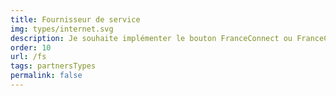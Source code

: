```yaml
---
title: Fournisseur de service
img: types/internet.svg
description: Je souhaite implémenter le bouton FranceConnect ou FranceConnect+ sur mon site internet pour en faciliter l'accès à l'ensemble de mes utilisateurs.
order: 10
url: /fs
tags: partnersTypes
permalink: false
---
```

